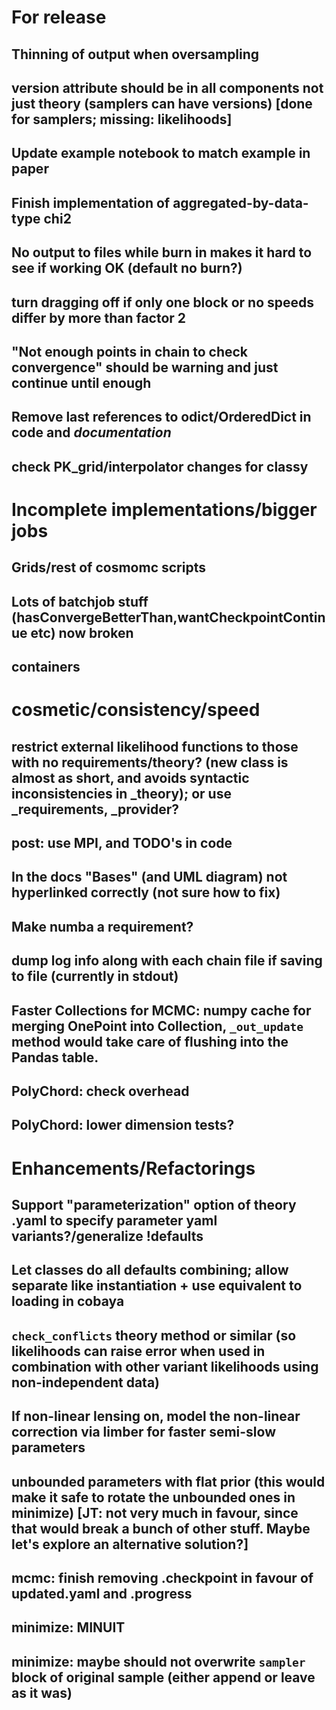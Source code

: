 # For release

## Thinning of output when oversampling
## version attribute should be in all components not just theory (samplers can have versions) [done for samplers; missing: likelihoods]
## Update example notebook to match example in paper
## Finish implementation of aggregated-by-data-type chi2
## No output to files while burn in makes it hard to see if working OK (default no burn?)
## turn dragging off if only one block or no speeds differ by more than factor 2
## "Not enough points in chain to check convergence" should be warning and just continue until enough
## Remove last references to odict/OrderedDict in code and *documentation*
## check PK_grid/interpolator changes for classy

# Incomplete implementations/bigger jobs
## Grids/rest of cosmomc scripts
## Lots of batchjob stuff (hasConvergeBetterThan,wantCheckpointContinue etc) now broken
## containers

# cosmetic/consistency/speed

## restrict external likelihood functions to those with no requirements/theory? (new class is almost as short, and avoids syntactic inconsistencies in _theory); or use _requirements, _provider?
## post: use MPI, and TODO's in code
## In the docs "Bases" (and UML diagram) not hyperlinked correctly (not sure how to fix)
## Make numba a requirement?
## dump log info along with each chain file if saving to file (currently in stdout)
## Faster Collections for MCMC: numpy cache for merging OnePoint into Collection, `_out_update` method would take care of flushing into the Pandas table.
## PolyChord: check overhead
## PolyChord: lower dimension tests?

# Enhancements/Refactorings

## Support "parameterization" option of theory .yaml to specify parameter yaml variants?/generalize !defaults
## Let classes do all defaults combining; allow separate like instantiation + use equivalent to loading in cobaya
## `check_conflicts` theory method or similar (so likelihoods can raise error when used in combination with other variant likelihoods using non-independent data)
## If non-linear lensing on, model the non-linear correction via limber for faster semi-slow parameters
## unbounded parameters with flat prior (this would make it safe to rotate the unbounded ones in minimize) [JT: not very much in favour, since that would break a bunch of other stuff. Maybe let's explore an alternative solution?]
## mcmc: finish removing .checkpoint in favour of updated.yaml and .progress
## minimize: MINUIT
## minimize: maybe should not overwrite `sampler` block of original sample (either append or leave as it was)

